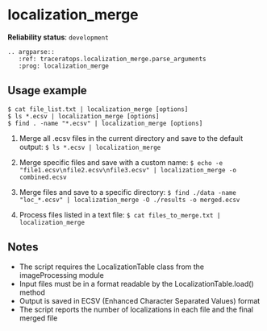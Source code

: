 # localization_merge

**Reliability status**: `development`

```{eval-rst}
.. argparse::
   :ref: traceratops.localization_merge.parse_arguments
   :prog: localization_merge
```

## Usage example

```
$ cat file_list.txt | localization_merge [options]
$ ls *.ecsv | localization_merge [options]
$ find . -name "*.ecsv" | localization_merge [options]
```

1. Merge all .ecsv files in the current directory and save to the default output:
   `$ ls *.ecsv | localization_merge`

2. Merge specific files and save with a custom name:
    `$ echo -e "file1.ecsv\nfile2.ecsv\nfile3.ecsv" | localization_merge -o combined.ecsv`

3. Merge files and save to a specific directory:
    `$ find ./data -name "loc_*.ecsv" | localization_merge -O ./results -o merged.ecsv`

4. Process files listed in a text file:
    `$ cat files_to_merge.txt | localization_merge`

## Notes

- The script requires the LocalizationTable class from the imageProcessing module
- Input files must be in a format readable by the LocalizationTable.load() method
- Output is saved in ECSV (Enhanced Character Separated Values) format
- The script reports the number of localizations in each file and the final merged file
